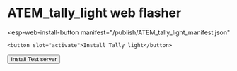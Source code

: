 # ATEM_tally_light web flasher

<script
  type="module"
  src="https://unpkg.com/esp-web-tools@9/dist/web/install-button.js?module"
></script>

<esp-web-install-button
  manifest="/publish/ATEM_tally_light_manifest.json"
>
    <button slot="activate">Install Tally light</button>
</esp-web-install-button>
<esp-web-install-button
  manifest="/publish/ATEM_tally_test_server_manifest.json"
>
    <button slot="activate">Install Test server</button>
</esp-web-install-button>
